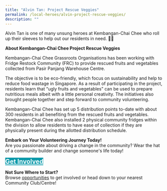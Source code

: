 ```yaml
---
title: "Alvin Tan: Project Rescue Veggies"
permalink: /local-heroes/alvin-project-rescue-veggies/
description: ""
---
```

Alvin Tan is one of many unsung heroes at Kembangan-Chai Chee who roll up their sleeves to help out our residents in need. 👏🏼 

<b>	About Kembangan-Chai Chee Project Rescue Veggies</b>

Kembangan-Chai Chee Grassroots Organisations has been working with Fridge Restock Community (FRC) to provide rescued fruits and vegetables collected from Pasir Panjang Warehouse Centre.

The objective is to be eco-friendly, which focus on sustainability and help to reduce food wastage in Singapore. As a result of participating in the project, residents learn that “ugly fruits and vegetables” can be used to prepare nutritious meals albeit with a little personal creativity. The initiatives also brought people together and step forward to community volunteering.

Kembangan-Chai Chee  has set up 5 distribution points to-date with about 300 residents in all benefiting from the rescued fruits and vegetables. Kembangan-Chai Chee  also installed 2 physical community fridges within the division to allow residents to have ease of collection if they are physically present during the allotted distribution schedule.

<b>Embark on Your Volunteering Journey Today!</b><br>
Are you passionate about driving a change in the community? Wear the hat of a community builder and change someone's life today!
	
<div>
	<a href="https://go.gov.sg/mpcvolunteer" style="font-size:20px; width:35%; height:60px; background-color:#0899AA; color:white" class="bp-button"><b>Get Involved</b></a>
</div> 

<b>	Not Sure Where to Start?</b>
<br>Browse [opportunities](/programmes) to get involved or head down to your nearest Community Club/Centre!